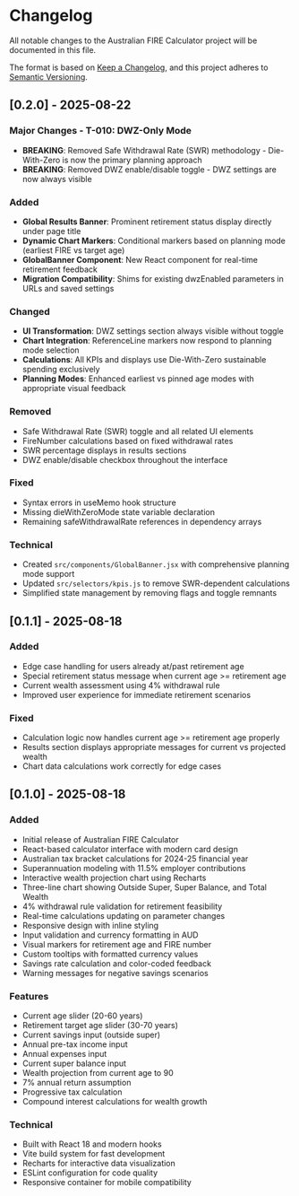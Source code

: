 # Changelog

All notable changes to the Australian FIRE Calculator project will be documented in this file.

The format is based on [Keep a Changelog](https://keepachangelog.com/en/1.0.0/),
and this project adheres to [Semantic Versioning](https://semver.org/spec/v2.0.0.html).

## [0.2.0] - 2025-08-22

### Major Changes - T-010: DWZ-Only Mode
- **BREAKING**: Removed Safe Withdrawal Rate (SWR) methodology - Die-With-Zero is now the primary planning approach
- **BREAKING**: Removed DWZ enable/disable toggle - DWZ settings are now always visible

### Added
- **Global Results Banner**: Prominent retirement status display directly under page title
- **Dynamic Chart Markers**: Conditional markers based on planning mode (earliest FIRE vs target age)
- **GlobalBanner Component**: New React component for real-time retirement feedback
- **Migration Compatibility**: Shims for existing dwzEnabled parameters in URLs and saved settings

### Changed
- **UI Transformation**: DWZ settings section always visible without toggle
- **Chart Integration**: ReferenceLine markers now respond to planning mode selection
- **Calculations**: All KPIs and displays use Die-With-Zero sustainable spending exclusively
- **Planning Modes**: Enhanced earliest vs pinned age modes with appropriate visual feedback

### Removed
- Safe Withdrawal Rate (SWR) toggle and all related UI elements
- FireNumber calculations based on fixed withdrawal rates
- SWR percentage displays in results sections
- DWZ enable/disable checkbox throughout the interface

### Fixed
- Syntax errors in useMemo hook structure
- Missing dieWithZeroMode state variable declaration
- Remaining safeWithdrawalRate references in dependency arrays

### Technical
- Created `src/components/GlobalBanner.jsx` with comprehensive planning mode support
- Updated `src/selectors/kpis.js` to remove SWR-dependent calculations
- Simplified state management by removing flags and toggle remnants

## [0.1.1] - 2025-08-18

### Added
- Edge case handling for users already at/past retirement age
- Special retirement status message when current age >= retirement age
- Current wealth assessment using 4% withdrawal rule
- Improved user experience for immediate retirement scenarios

### Fixed
- Calculation logic now handles current age >= retirement age properly
- Results section displays appropriate messages for current vs projected wealth
- Chart data calculations work correctly for edge cases

## [0.1.0] - 2025-08-18

### Added
- Initial release of Australian FIRE Calculator
- React-based calculator interface with modern card design
- Australian tax bracket calculations for 2024-25 financial year
- Superannuation modeling with 11.5% employer contributions
- Interactive wealth projection chart using Recharts
- Three-line chart showing Outside Super, Super Balance, and Total Wealth
- 4% withdrawal rule validation for retirement feasibility
- Real-time calculations updating on parameter changes
- Responsive design with inline styling
- Input validation and currency formatting in AUD
- Visual markers for retirement age and FIRE number
- Custom tooltips with formatted currency values
- Savings rate calculation and color-coded feedback
- Warning messages for negative savings scenarios

### Features
- Current age slider (20-60 years)
- Retirement target age slider (30-70 years)
- Current savings input (outside super)
- Annual pre-tax income input
- Annual expenses input
- Current super balance input
- Wealth projection from current age to 90
- 7% annual return assumption
- Progressive tax calculation
- Compound interest calculations for wealth growth

### Technical
- Built with React 18 and modern hooks
- Vite build system for fast development
- Recharts for interactive data visualization
- ESLint configuration for code quality
- Responsive container for mobile compatibility